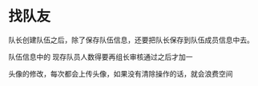 # 找队友

队长创建队伍之后，除了保存队伍信息，还要把队长保存到队伍成员信息中去。

队伍信息中的 现存队员人数得要再组长审核通过之后才加一

头像的修改，每次都会上传头像，如果没有清除操作的话，就会浪费空间



